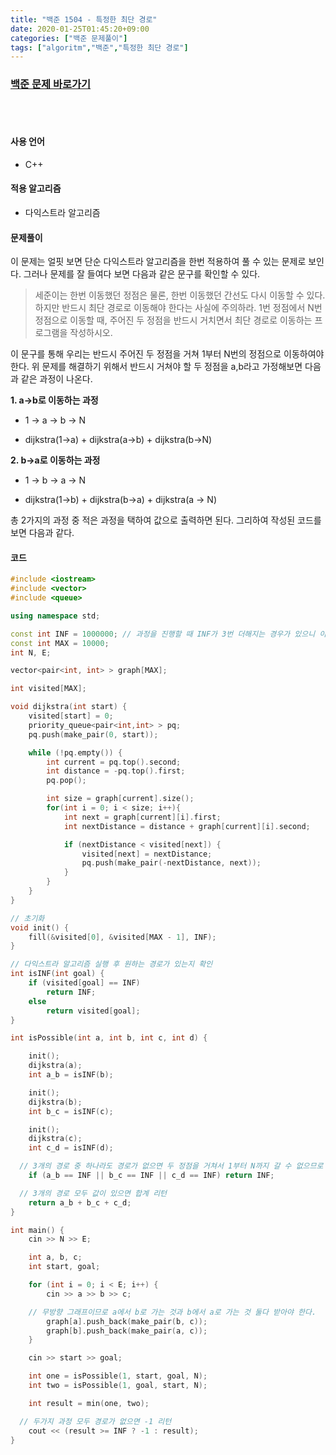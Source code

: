 ```yaml
---
title: "백준 1504 - 특정한 최단 경로"
date: 2020-01-25T01:45:20+09:00
categories: ["백준 문제풀이"]
tags: ["algoritm","백준","특정한 최단 경로"]  
---
```

### [백준 문제 바로가기](https://www.acmicpc.net/problem/1504)
<br>
<br>


#### 사용 언어

- C++


#### 적용 알고리즘

- 다익스트라 알고리즘



#### 문제풀이
이 문제는 얼핏 보면 단순 다익스트라 알고리즘을 한번 적용하여 풀 수 있는  문제로 보인다. 그러나 문제를 잘 들여다 보면 다음과 같은 문구를 확인할 수 있다.

> 세준이는 한번 이동했던 정점은 물론, 한번 이동했던 간선도 다시 이동할 수 있다. 하지만 반드시 최단 경로로 이동해야 한다는 사실에 주의하라. 1번 정점에서 N번 정점으로 이동할 때, 주어진 두 정점을 반드시 거치면서 최단 경로로 이동하는 프로그램을 작성하시오.

이 문구를 통해 우리는 반드시 주어진 두 정점을 거쳐 1부터 N번의 정점으로 이동하여야 한다. 위 문제를 해결하기 위해서 반드시 거쳐야 할 두 정점을 a,b라고 가정해보면 다음과 같은 과정이 나온다.

**1. a->b로 이동하는 과정**

- 1 -> a -> b -> N

- dijkstra(1->a) + dijkstra(a->b) + dijkstra(b->N)


**2. b->a로 이동하는 과정**

- 1 -> b -> a -> N

- dijkstra(1->b) + dijkstra(b->a) + dijkstra(a -> N)

총 2가지의 과정 중 적은 과정을 택하여 값으로 출력하면 된다. 그리하여 작성된 코드를 보면 다음과 같다.




#### 코드

~~~c++
#include <iostream>
#include <vector>
#include <queue>

using namespace std;

const int INF = 1000000; // 과정을 진행할 때 INF가 3번 더해지는 경우가 있으니 이를 고려하여 INF값을 설정하여야 한다.
const int MAX = 10000;
int N, E;

vector<pair<int, int> > graph[MAX];

int visited[MAX];

void dijkstra(int start) {
	visited[start] = 0;
	priority_queue<pair<int,int> > pq;
	pq.push(make_pair(0, start));

	while (!pq.empty()) {
		int current = pq.top().second;
		int distance = -pq.top().first;
		pq.pop();

		int size = graph[current].size();
		for(int i = 0; i < size; i++){
			int next = graph[current][i].first;
			int nextDistance = distance + graph[current][i].second;

			if (nextDistance < visited[next]) {
				visited[next] = nextDistance;
				pq.push(make_pair(-nextDistance, next));
			}
		}
	}
}

// 초기화
void init() {
	fill(&visited[0], &visited[MAX - 1], INF);
}

// 다익스트라 알고리즘 실행 후 원하는 경로가 있는지 확인
int isINF(int goal) {
	if (visited[goal] == INF)
		return INF;
	else
		return visited[goal];
}

int isPossible(int a, int b, int c, int d) {

	init();
	dijkstra(a);
	int a_b = isINF(b);

	init();
	dijkstra(b);
	int b_c = isINF(c);

	init();
	dijkstra(c);
	int c_d = isINF(d);

  // 3개의 경로 중 하나라도 경로가 없으면 두 정점을 거쳐서 1부터 N까지 갈 수 없으므로 INF값을 리턴
	if (a_b == INF || b_c == INF || c_d == INF) return INF;

  // 3개의 경로 모두 값이 있으면 합계 리턴
	return a_b + b_c + c_d;
}

int main() {
	cin >> N >> E;

	int a, b, c;
	int start, goal;

	for (int i = 0; i < E; i++) {
		cin >> a >> b >> c;

    // 무방향 그래프이므로 a에서 b로 가는 것과 b에서 a로 가는 것 둘다 받아야 한다.
		graph[a].push_back(make_pair(b, c));
		graph[b].push_back(make_pair(a, c));
	}

	cin >> start >> goal;

	int one = isPossible(1, start, goal, N);
	int two = isPossible(1, goal, start, N);

	int result = min(one, two);

  // 두가지 과정 모두 경로가 없으면 -1 리턴
	cout << (result >= INF ? -1 : result);
}
~~~
